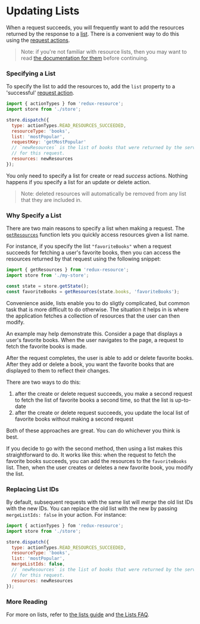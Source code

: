 # Updating Lists

When a request succeeds, you will frequently want to add the resources returned
by the response to a [list](../resources/lists.md). There is a convenient way
to do this using the [request actions](requests/request-actions.md).

> Note: if you're not familiar with resource lists, then you may want to
> read [the documentation for them](../resources/lists.md) before continuing.  

### Specifying a List

To specify the list to add the resources to, add the `list` property to a 'successful'
[request action](./request-actions.md).

```js
import { actionTypes } fom 'redux-resource';
import store from './store';

store.dispatch({
  type: actionTypes.READ_RESOURCES_SUCCEEDED,
  resourceType: 'books',
  list: 'mostPopular',
  requestKey: 'getMostPopular'
  // `newResources` is the list of books that were returned by the server
  // for this request.
  resources: newResources
});
```

You only need to specify a list for create or read *success* actions. Nothing happens
if you specify a list for an update or delete action.

> Note: deleted resources will automatically be removed from any list that they are
> included in.

### Why Specify a List

There are two main reasons to specify a list when making a request. The
[`getResources`](../api-reference/get-resources.md) function lets you
quickly access resources given a list name.

For instance, if you specify the list `"favoriteBooks"` when a request succeeds
for fetching a user's favorite books, then you can access the resources returned by
that request using the following snippet:

```js
import { getResources } from 'redux-resource';
import store from './my-store';

const state = store.getState();
const favoriteBooks = getResources(state.books, 'favoriteBooks');
```

Convenience aside, lists enable you to do sligtly complicated, but common task that is more
difficult to do otherwise. The situation it helps in is where the application fetches a collection of
resources that the user can then modify.

An example may help demonstrate this. Consider a page that displays a user's favorite books. When the user
navigates to the page, a request to fetch the favorite books is made.

After the request completes, the user is able to add or delete favorite books. After they
add or delete a book, you want the favorite books that are displayed to them to reflect their
changes.

There are two ways to do this:

1. after the create or delete request succeeds, you make a second request to fetch
  the list of favorite books a second time, so that the list is up-to-date
2. after the create or delete request succeeds, you update the local list of favorite books
  without making a second request

Both of these approaches are great. You can do whichever you think is best.

If you decide to go with the second method, then using a list makes this straightforward to do. It
works like this: when the request to fetch the favorite books succeeds, you can add the resources to the
`favoriteBooks` list. Then, when the user creates or deletes a new favorite book, you modify the
list.

### Replacing List IDs

By default, subsequent requests with the same list will _merge_ the old list IDs with the
new IDs. You can replace the old list with the new by passing `mergeListIds: false` in your
action. For instance:

```js
import { actionTypes } fom 'redux-resource';
import store from './store';

store.dispatch({
  type: actionTypes.READ_RESOURCES_SUCCEEDED,
  resourceType: 'books',
  list: 'mostPopular',
  mergeListIds: false,
  // `newResources` is the list of books that were returned by the server
  // for this request.
  resources: newResources
});
```

### More Reading

For more on lists, refer to [the lists guide](../resources/lists.md) and
[the Lists FAQ](../faq/lists.md).
